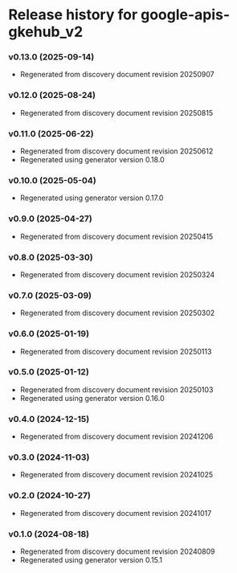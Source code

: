 # Release history for google-apis-gkehub_v2

### v0.13.0 (2025-09-14)

* Regenerated from discovery document revision 20250907

### v0.12.0 (2025-08-24)

* Regenerated from discovery document revision 20250815

### v0.11.0 (2025-06-22)

* Regenerated from discovery document revision 20250612
* Regenerated using generator version 0.18.0

### v0.10.0 (2025-05-04)

* Regenerated using generator version 0.17.0

### v0.9.0 (2025-04-27)

* Regenerated from discovery document revision 20250415

### v0.8.0 (2025-03-30)

* Regenerated from discovery document revision 20250324

### v0.7.0 (2025-03-09)

* Regenerated from discovery document revision 20250302

### v0.6.0 (2025-01-19)

* Regenerated from discovery document revision 20250113

### v0.5.0 (2025-01-12)

* Regenerated from discovery document revision 20250103
* Regenerated using generator version 0.16.0

### v0.4.0 (2024-12-15)

* Regenerated from discovery document revision 20241206

### v0.3.0 (2024-11-03)

* Regenerated from discovery document revision 20241025

### v0.2.0 (2024-10-27)

* Regenerated from discovery document revision 20241017

### v0.1.0 (2024-08-18)

* Regenerated from discovery document revision 20240809
* Regenerated using generator version 0.15.1

